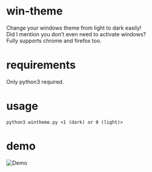 # win-theme
 Change your windows theme from light to dark easily!  
 Did I mention you don't even need to activate windows?  
 Fully supports chrome and firefox too.
 
# requirements
 Only python3 required.
 
# usage
  
```
python3 wintheme.py <1 (dark) or 0 (light)>
```
# demo
![Demo](https://raw.githubusercontent.com/qtkite/win-theme/main/resources/demo.gif)
